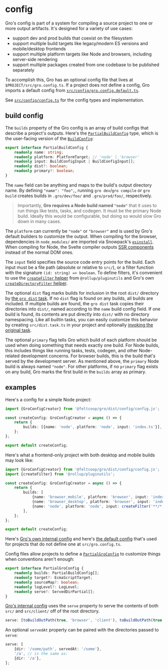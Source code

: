 # config

Gro's config is part of a system for compiling a source project
to one or more output artifacts.
It's designed for a variety of use cases:

- support dev and prod builds that coexist on the filesystem
- support multiple build targets like legacy/modern ES versions and mobile/desktop frontends
- support multiple platform targets like Node and browsers, including server-side rendering
- support multiple packages created from one codebase to be published separately

To accomplish this, Gro has an optional config file that lives at `$PROJECT/src/gro.config.ts`.
If a project does not define a config, Gro imports a default config from
[`src/config/gro.config.default.ts`](/src/config/gro.config.default.ts).

See [`src/config/config.ts`](/src/config/config.ts) for the config types and implementation.

## build config

The `builds` property of the Gro config
is an array of build configs that describe a project's outputs.
Here's the [`PartialBuildConfig`](/src/config/buildConfig.ts) type,
which is the user-facing version of the [`BuildConfig`](/src/config/buildConfig.ts):

```ts
export interface PartialBuildConfig {
	readonly name: string;
	readonly platform: PlatformTarget; // 'node' | 'browser'
	readonly input: BuildConfigInput | BuildConfigInput[];
	readonly dist?: boolean;
	readonly primary?: boolean;
}
```

The `name` field can be anything and maps to the build's output directory name.
By defining `"name": "foo",`, running `gro dev`/`gro compile` or `gro build` creates builds
in `.gro/dev/foo/` and `.gro/prod/foo/`, respectively.

> Importantly, **Gro requires a Node build named `"node"`**
> that it uses to run things like tests, tasks, and codegen.
> It must be the primary Node build.
> Ideally this would be configurable, but doing so would slow Gro down in many cases.

The `platform` can currently be `"node"` or `"browser"` and
is used by Gro's default builders to customize the output.
When compiling for the browser, dependencies in `node_modules/` are imported via Snowpack's
[`esinstall`](https://github.com/snowpackjs/snowpack/tree/master/esinstall).
When compiling for Node, the Svelte compiler outputs
[SSR components](https://svelte.dev/docs#Server-side_component_API)
instead of the normal DOM ones.

The `input` field specifies the source code entry points for the build.
Each input must be a file path (absolute or relative to `src/`),
or a filter function with the signature `(id: string) => boolean`.
To define filters, it's convenient to use the
[`createFilter` helper](https://github.com/rollup/plugins/tree/master/packages/pluginutils#createFilter)
from `@rollup/pluginutils` and
Gro's own [`createDirectoryFilter` helper](../build/utils.ts).

The optional `dist` flag marks builds for inclusion in the root `dist/` directory
by [the `gro dist` task](/src/dist.task.ts).
If no `dist` flag is found on any builds, all builds are included.
If multiple builds are found, the `gro dist` task copies their directories into `dist/`,
named according to the `name` build config field.
If one build is found, its contents are put directly into `dist/` with no directory namespacing.
Like all builtin tasks, you can easily customize this behavior
by creating `src/dist.task.ts` in your project and optionally
[invoking the original task](/src/task#run-a-task-inside-another-task).

The optional `primary` flag tells Gro which build of each platform
should be used when doing something that needs exactly one build.
For Node builds, this includes things like running tasks, tests, codegen,
and other Node-related development concerns.
For browser builds, this is the build that's served by the development server.
As mentioned above, the `primary` Node build is always named `"node"`.
For other platforms, if no `primary` flag exists on any build,
Gro marks the first build in the `builds` array as primary.

## examples

Here's a config for a simple Node project:

```ts
import {GroConfigCreator} from '@feltcoop/gro/dist/config/config.js';

const createConfig: GroConfigCreator = async () => {
	return {
		builds: [{name: 'node', platform: 'node', input: 'index.ts'}],
	};
};

export default createConfig;
```

Here's what a frontend-only project with both desktop and mobile builds may look like:

```ts
import {GroConfigCreator} from '@feltcoop/gro/dist/config/config.js';
import {createFilter} from '@rollup/pluginutils';

const createConfig: GroConfigCreator = async () => {
	return {
		builds: [
			{name: 'browser_mobile', platform: 'browser', input: 'index.ts', dist: true},
			{name: 'browser_desktop', platform: 'browser', input: 'index.ts', dist: true, primary: true},
			{name: 'node', platform: 'node', input: createFilter('**/*.{task,test,gen}*.ts')},
		],
	};
};

export default createConfig;
```

Here's [Gro's own internal config](/src/gro.config.ts) and
here's [the default config](/src/config/gro.config.default.ts)
that's used for projects that do not define one at `src/gro.config.ts`.

Config files allow projects to define a [`PartialGroConfig`](/src/gro.config.ts)
to customize things when conventions aren't enough:

```ts
export interface PartialGroConfig {
	readonly builds: PartialBuildConfig[];
	readonly target?: EcmaScriptTarget;
	readonly sourceMap?: boolean;
	readonly logLevel?: LogLevel;
	readonly serve?: ServedDirPartial[];
}
```

[Gro's internal config](/src/gro.config.ts) uses the `serve` property
to serve the contents of both `src/` and `src/client/` off of the root directory.

```ts
serve: [toBuildOutPath(true, 'browser', 'client'), toBuildOutPath(true, 'browser', '')],
```

An optional `servedAt` property can be paired with the directories passed to `serve`:

```ts
serve: [
	{dir: '/some/path', servedAt: '/some'},
	'/a', // is the same as:
	{dir: '/a'},
];
```
